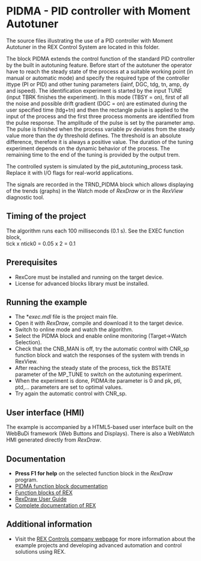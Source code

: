 ﻿PIDMA - PID controller with Moment Autotuner
============================================

The source files illustrating the use of a PID controller with Moment Autotuner in the REX 
Control System are located in this folder.

The block PIDMA extends the control function of the standard PID controller by 
the built in autotuning feature. Before start of the autotuner the operator have 
to reach the steady state of the process at a suitable working point (in manual 
or automatic mode) and specify the required type of the controller ittype (PI or 
PID) and other tuning parameters (iainf, DGC, tdg, tn, amp, dy and ispeed). The 
identification experiment is started by the input TUNE (input TBRK finishes the 
experiment). In this mode (TBSY = on), first of all the noise and possible 
drift gradient (DGC = on) are estimated during the user specified time (tdg+tn)
and then the rectangle pulse is applied to the input of the process and the 
first three process moments are identified from the pulse response. The 
amplitude of the pulse is set by the parameter amp. The pulse is finished when 
the process variable pv deviates from the steady value more than the dy 
threshold defines. The threshold is an absolute difference, therefore it is 
always a positive value. The duration of the tuning experiment depends on the 
dynamic behavior of the process. The remaining time to the end of the tuning is 
provided by the output trem.

The controlled system is simulated by the pid_autotuning_process task. Replace it
with I/O flags for real-world applications.

The signals are recorded in the TRND_PIDMA block which allows displaying of the trends 
(graphs) in the Watch mode of *RexDraw* or in the *RexView* diagnostic tool. 

## Timing of the project ##

The algorithm runs each 100 milliseconds (0.1 s). See the EXEC function block,  
tick x ntick0 = 0.05 x 2 = 0.1 

## Prerequisites ##
- RexCore must be installed and running on the target device.
- License for advanced blocks library must be installed.

## Running the example ##
- The **exec.mdl* file is the project main file.
- Open it with *RexDraw*, compile and download it to the target device.
- Switch to online mode and watch the algorithm.
- Select the PIDMA block and enable online monitoring (Target->Watch Selection).
- Check that the CNB_MAN is off, try the automatic control with CNR_sp function block and watch the responses of the system with trends in RexView.
- After reaching the steady state of the process, tick the BSTATE parameter of the MP_TUNE to switch on the autotuning experiment.
- When the experiment is done, PIDMA:ite parameter is 0 and pk, pti, ptd,... parameters are set to optimal values.
- Try again the automatic control with CNR_sp.


## User interface (HMI) ##
The example is accompanied by a HTML5-based user interface built on the WebBuDi 
framework (Web Buttons and Displays). There is also a WebWatch HMI generated
directly from *RexDraw*.

## Documentation ##

- **Press F1 for help** on the selected function block in the *RexDraw* program.
- [PIDMA function block documentation](https://www.rexcontrols.com/media/2.50.4/doc/ENGLISH/MANUALS/BRef/PIDMA.html)
- [Function blocks of REX](https://www.rexcontrols.com/media/2.50.4/doc/ENGLISH/MANUALS/BRef/BRef_ENG.html)
- [RexDraw User Guide](https://www.rexcontrols.com/media/2.50.4/doc/ENGLISH/MANUALS/RexDraw/RexDraw_ENG.html)
- [Complete documentation of REX](http://www.rexcontrols.com/documentation-and-support)

## Additional information ##

- Visit the [REX Controls company webpage](http://www.rexcontrols.com) 
for more information about the example projects and developing advanced 
automation and control solutions using REX.